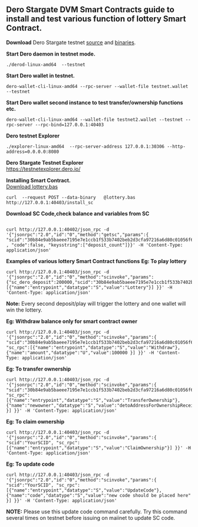 ## Dero Stargate DVM Smart Contracts guide to install and test various function of lottery Smart Contract.

**Download** Dero Stargate testnet [source](https://github.com/deroproject/derohe) and [binaries](https://github.com/deroproject/derohe/releases).

**Start Dero daemon in testnet mode.**
```
./derod-linux-amd64  --testnet
```

**Start Dero wallet in testnet.** 
```
dero-wallet-cli-linux-amd64 --rpc-server --wallet-file testnet.wallet --testnet
```

**Start Dero wallet second instance to test transfer/ownership functions etc.**
```
dero-wallet-cli-linux-amd64 --wallet-file testnet2.wallet --testnet --rpc-server --rpc-bind=127.0.0.1:40403
```

**Dero testnet Explorer**
```
./explorer-linux-amd64  --rpc-server-address 127.0.0.1:30306 --http-address=0.0.0.0:8080
```

**Dero Stargate Testnet Explorer**  
[https://testnetexplorer.dero.io/ ](https://testnetexplorer.dero.io/)


**Installing Smart Contract.**  
 [Download lottery.bas](https://git.dero.io/DeroProject/derosuite_stargate/src/master/cmd/dvm/lottery.bas)
```
curl  --request POST --data-binary   @lottery.bas http://127.0.0.1:40403/install_sc
```


**Download SC Code,check balance and variables from SC**
```curl http://127.0.0.1:40402/json_rpc -d '{"jsonrpc":"2.0","id":"0","method":"getsc","params":{ "scid":"30b84e9ab5baeee7195e7e1ccb1f533b7402beb2d3cfa97216a6d80c01056f66" , "code":true}}' -H 'Content-Type: application/json'
```
```
curl http://127.0.0.1:40402/json_rpc -d '{"jsonrpc":"2.0","id":"0","method":"getsc","params":{ "scid":"30b84e9ab5baeee7195e7e1ccb1f533b7402beb2d3cfa97216a6d80c01056f66" , "code":false, "keysstring":["deposit_count"]}}' -H 'Content-Type: application/json'
```


**Examples of various lottery Smart Contract functions**
**Eg: To play lottery**
```
curl http://127.0.0.1:40403/json_rpc -d '{"jsonrpc":"2.0","id":"0","method":"scinvoke","params":{"sc_dero_deposit":200000,"scid":"30b84e9ab5baeee7195e7e1ccb1f533b7402beb2d3cfa97216a6d80c01056f66","sc_rpc":[{"name":"entrypoint","datatype":"S","value":"Lottery"}] }}' -H 'Content-Type: application/json'
```
**Note:** Every second deposit/play will trigger the lottery and one wallet will win the lottery.


**Eg: Withdraw balance only for smart contract owner**
```
curl http://127.0.0.1:40403/json_rpc -d '{"jsonrpc":"2.0","id":"0","method":"scinvoke","params":{ "scid":"30b84e9ab5baeee7195e7e1ccb1f533b7402beb2d3cfa97216a6d80c01056f66", "sc_rpc":[{"name":"entrypoint","datatype":"S","value":"Withdraw"}, {"name":"amount","datatype":"U","value":100000 }] }}' -H 'Content-Type: application/json'
```

**Eg: To transfer ownership**
```
curl http://127.0.0.1:40403/json_rpc -d '{"jsonrpc":"2.0","id":"0","method":"scinvoke","params":{ "scid":"30b84e9ab5baeee7195e7e1ccb1f533b7402beb2d3cfa97216a6d80c01056f66", "sc_rpc":[{"name":"entrypoint","datatype":"S","value":"TransferOwnership"}, {"name":"newowner","datatype":"S","value":"detoAddressForOwnershipReceiver" }] }}' -H 'Content-Type: application/json'

```

**Eg: To claim ownership**
```
curl http://127.0.0.1:40403/json_rpc -d '{"jsonrpc":"2.0","id":"0","method":"scinvoke","params":{ "scid":"YourSCID", "sc_rpc":[{"name":"entrypoint","datatype":"S","value":"ClaimOwnership"}] }}' -H 'Content-Type: application/json'
```


**Eg: To update code**
```
curl http://127.0.0.1:40403/json_rpc -d '{"jsonrpc":"2.0","id":"0","method":"scinvoke","params":{ "scid":"YourSCID", "sc_rpc":[{"name":"entrypoint","datatype":"S","value":"UpdateCode"}, {"name":"code","datatype":"S","value":"new code should be placed here" }] }}' -H 'Content-Type: application/json'
```
**NOTE:** Please use this update code command carefully. Try this command several times on testnet before issuing on maiinet to update SC code.

